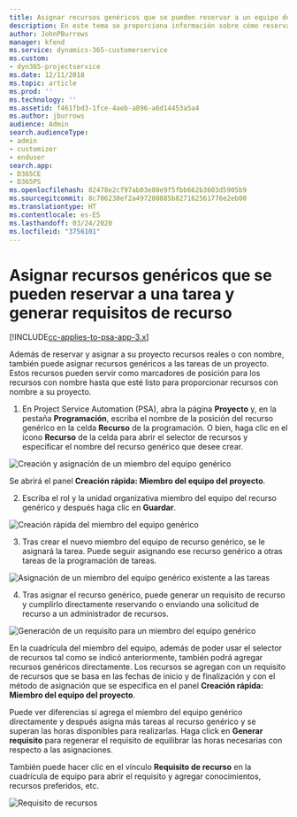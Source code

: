 ```yaml
---
title: Asignar recursos genéricos que se pueden reservar a un equipo de proyecto y tareas
description: En este tema se proporciona información sobre cómo reservar recursos genéricos para equipos de proyectos y tareas.
author: JohnPBurrows
manager: kfend
ms.service: dynamics-365-customerservice
ms.custom:
- dyn365-projectservice
ms.date: 12/11/2018
ms.topic: article
ms.prod: ''
ms.technology: ''
ms.assetid: f461fbd3-1fce-4aeb-a896-a6d14453a5a4
ms.author: jburrows
audience: Admin
search.audienceType:
- admin
- customizer
- enduser
search.app:
- D365CE
- D365PS
ms.openlocfilehash: 82478e2cf97ab03e80e9f5fbb662b3603d5905b9
ms.sourcegitcommit: 8c786230ef2a497280885b827162561776e2eb00
ms.translationtype: HT
ms.contentlocale: es-ES
ms.lasthandoff: 03/24/2020
ms.locfileid: "3756101"
---
```

# <a name="assign-generic-bookable-resources-to-a-task-and-generate-resource-requirements"></a>Asignar recursos genéricos que se pueden reservar a una tarea y generar requisitos de recurso 

[!INCLUDE[cc-applies-to-psa-app-3.x](../includes/cc-applies-to-psa-app-3x.md)]

Además de reservar y asignar a su proyecto recursos reales o con nombre, también puede asignar recursos genéricos a las tareas de un proyecto. Estos recursos pueden servir como marcadores de posición para los recursos con nombre hasta que esté listo para proporcionar recursos con nombre a su proyecto. 

1. En Project Service Automation (PSA), abra la página **Proyecto** y, en la pestaña **Programación**, escriba el nombre de la posición del recurso genérico en la celda **Recurso** de la programación. O bien, haga clic en el icono **Recurso** de la celda para abrir el selector de recursos y especificar el nombre del recurso genérico que desee crear.

![Creación y asignación de un miembro del equipo genérico](media/RM-how-to-9.png)

Se abrirá el panel **Creación rápida: Miembro del equipo del proyecto**. 

2. Escriba el rol y la unidad organizativa miembro del equipo del recurso genérico y después haga clic en **Guardar**.

![Creación rápida del miembro del equipo genérico](media/RM-how-to-10.png)

3. Tras crear el nuevo miembro del equipo de recurso genérico, se le asignará la tarea. Puede seguir asignando ese recurso genérico a otras tareas de la programación de tareas.

![Asignación de un miembro del equipo genérico existente a las tareas](media/RM-how-to-11.png)

4. Tras asignar el recurso genérico, puede generar un requisito de recurso y cumplirlo directamente reservando o enviando una solicitud de recurso a un administrador de recursos.

![Generación de un requisito para un miembro del equipo genérico](media/RM-how-to-12.png)

En la cuadrícula del miembro del equipo, además de poder usar el selector de recursos tal como se indicó anteriormente, también podrá agregar recursos genéricos directamente. Los recursos se agregan con un requisito de recursos que se basa en las fechas de inicio y de finalización y con el método de asignación que se especifica en el panel **Creación rápida: Miembro del equipo del proyecto**.

Puede ver diferencias si agrega el miembro del equipo genérico directamente y después asigna más tareas al recurso genérico y se superan las horas disponibles para realizarlas. Haga click en **Generar requisito** para regenerar el requisito de equilibrar las horas necesarias con respecto a las asignaciones.

También puede hacer clic en el vínculo **Requisito de recurso** en la cuadrícula de equipo para abrir el requisito y agregar conocimientos, recursos preferidos, etc.

![Requisito de recursos](media/RM-how-to-13.png)

